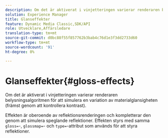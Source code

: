 ```yaml
---
description: Om det är aktiverat i vinjetteringen varierar renderaren belysningsalgoritmen för att simulera en variation av materialglansigheten (främst genom att kontrollera kontrast).
solution: Experience Manager
title: Glanseffekter
feature: Dynamic Media Classic,SDK/API
role: Utvecklare,Affärsledare
translation-type: tm+mt
source-git-commit: d0bc88f55f857762b3bab4c76d1e3f3dd2733d60
workflow-type: tm+mt
source-wordcount: '91'
ht-degree: 0%

---
```



# Glanseffekter{#gloss-effects}

Om det är aktiverat i vinjetteringen varierar renderaren belysningsalgoritmen för att simulera en variation av materialglansigheten (främst genom att kontrollera kontrast).

Effekten är oberoende av reflektionsrenderingen och kompletterar den genom att simulera speglande reflektioner. Effekten styrs med samma `gloss=`-, `glossmap=`- och `type=`-attribut som används för att styra reflektioner.
